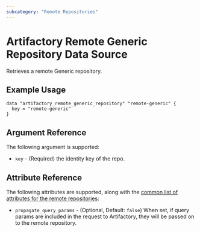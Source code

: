 ```yaml
---
subcategory: "Remote Repositories"
---
```

# Artifactory Remote Generic Repository Data Source

Retrieves a remote Generic repository.

## Example Usage

```hcl
data "artifactory_remote_generic_repository" "remote-generic" {
  key = "remote-generic"
}
```

## Argument Reference

The following argument is supported:

* `key` - (Required) the identity key of the repo.

## Attribute Reference

The following attributes are supported, along with the [common list of attributes for the remote repositories](remote.md):

* `propagate_query_params` - (Optional, Default: `false`) When set, if query params are included in the request to Artifactory, they will be passed on to the remote repository.
